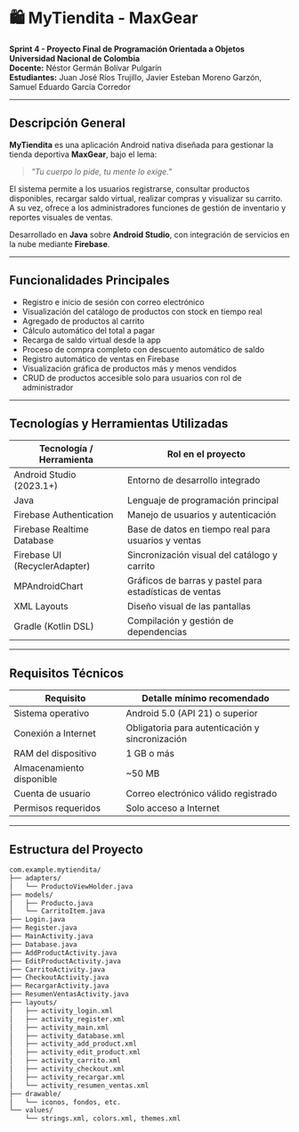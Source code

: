 # 🛍 MyTiendita - MaxGear

**Sprint 4 - Proyecto Final de Programación Orientada a Objetos**  
**Universidad Nacional de Colombia**  
**Docente:** Néstor Germán Bolívar Pulgarín  
**Estudiantes:** Juan José Ríos Trujillo, Javier Esteban Moreno Garzón, Samuel Eduardo García Corredor  

---

##  Descripción General

**MyTiendita** es una aplicación Android nativa diseñada para gestionar la tienda deportiva **MaxGear**, bajo el lema:

> *"Tu cuerpo lo pide, tu mente lo exige."*

El sistema permite a los usuarios registrarse, consultar productos disponibles, recargar saldo virtual, realizar compras y visualizar su carrito. A su vez, ofrece a los administradores funciones de gestión de inventario y reportes visuales de ventas.

Desarrollado en **Java** sobre **Android Studio**, con integración de servicios en la nube mediante **Firebase**.

---

##  Funcionalidades Principales

- Registro e inicio de sesión con correo electrónico
- Visualización del catálogo de productos con stock en tiempo real
- Agregado de productos al carrito
- Cálculo automático del total a pagar
- Recarga de saldo virtual desde la app
- Proceso de compra completo con descuento automático de saldo
- Registro automático de ventas en Firebase
- Visualización gráfica de productos más y menos vendidos
- CRUD de productos accesible solo para usuarios con rol de administrador

---

##  Tecnologías y Herramientas Utilizadas

| Tecnología / Herramienta       | Rol en el proyecto                                      |
|-------------------------------|---------------------------------------------------------|
| Android Studio (2023.1+)      | Entorno de desarrollo integrado                         |
| Java                          | Lenguaje de programación principal                      |
| Firebase Authentication       | Manejo de usuarios y autenticación                      |
| Firebase Realtime Database    | Base de datos en tiempo real para usuarios y ventas     |
| Firebase UI (RecyclerAdapter) | Sincronización visual del catálogo y carrito            |
| MPAndroidChart                | Gráficos de barras y pastel para estadísticas de ventas |
| XML Layouts                   | Diseño visual de las pantallas                         |
| Gradle (Kotlin DSL)           | Compilación y gestión de dependencias                   |

---

##  Requisitos Técnicos

| Requisito                 | Detalle mínimo recomendado                        |
|--------------------------|---------------------------------------------------|
| Sistema operativo        | Android 5.0 (API 21) o superior                   |
| Conexión a Internet      | Obligatoria para autenticación y sincronización  |
| RAM del dispositivo      | 1 GB o más                                        |
| Almacenamiento disponible| ~50 MB                                            |
| Cuenta de usuario        | Correo electrónico válido registrado              |
| Permisos requeridos      | Solo acceso a Internet                           |

---

##  Estructura del Proyecto

```bash
com.example.mytiendita/
├── adapters/
│   └── ProductoViewHolder.java
├── models/
│   ├── Producto.java
│   └── CarritoItem.java
├── Login.java
├── Register.java
├── MainActivity.java
├── Database.java
├── AddProductActivity.java
├── EditProductActivity.java
├── CarritoActivity.java
├── CheckoutActivity.java
├── RecargarActivity.java
├── ResumenVentasActivity.java
├── layouts/
│   ├── activity_login.xml
│   ├── activity_register.xml
│   ├── activity_main.xml
│   ├── activity_database.xml
│   ├── activity_add_product.xml
│   ├── activity_edit_product.xml
│   ├── activity_carrito.xml
│   ├── activity_checkout.xml
│   ├── activity_recargar.xml
│   └── activity_resumen_ventas.xml
├── drawable/
│   └── iconos, fondos, etc.
└── values/
    └── strings.xml, colors.xml, themes.xml
